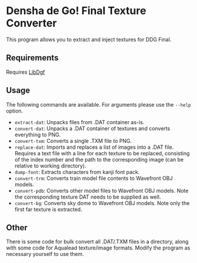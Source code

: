 Densha de Go! Final Texture Converter
=====================================

This program allows you to extract and inject textures for DDG Final.

Requirements
------------
Requires [LibDgf](https://github.com/GMMan/libdgf)

Usage
-----
The following commands are available. For arguments please use the `--help`
option.

- `extract-dat`: Unpacks files from .DAT container as-is.
- `convert-dat`: Unpacks a .DAT container of textures and converts everything
  to PNG.
- `convert-txm`: Converts a single .TXM file to PNG.
- `replace-dat`: Imports and replaces a list of images into a .DAT file.
  Requires a text file with a line for each texture to be replaced, consisting
  of the index number and the path to the corresponding image (can be relative
  to working directory).
- `dump-font`: Extracts characters from kanji font pack.
- `convert-trm`: Converts train model file contents to Wavefront OBJ models.
- `convert-pdb`: Converts other model files to Wavefront OBJ models. Note the
  corresponding texture DAT needs to be supplied as well.
- `convert-bg`: Converts sky dome to Wavefront OBJ models. Note only the first
  far texture is extracted.

Other
-----
There is some code for bulk convert all .DAT/.TXM files in a directory, along
with some code for Aqualead texture/image formats. Modify the program as
necessary yourself to use them.
